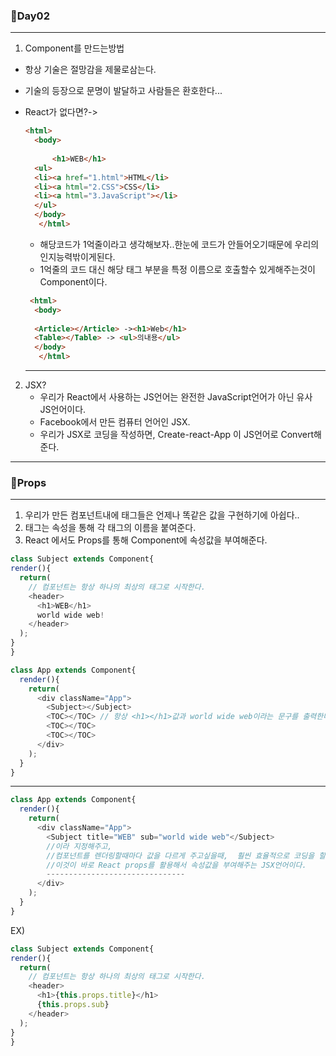 ### 👀Day02
---
1. Component를 만드는방법
- 항상 기술은 절망감을 제물로삼는다.
- 기술의 등장으로 문명이 발달하고 사람들은 환호한다...
- React가 없다면?->
  ```html
  <html>
    <body>
      
        <h1>WEB</h1>
    <ul>
    <li><a href="1.html">HTML</li>
    <li><a html="2.CSS">CSS</li>
    <li><a html="3.JavaScript"></li>
    </ul>
    </body>
     </html>
    ```
    - 해당코드가 1억줄이라고 생각해보자..한눈에 코드가 안들어오기때문에 우리의 인지능력밖이게된다.
    - 1억줄의 코드 대신 해당 태그 부분을  특정 이름으로 호출할수 있게해주는것이 Component이다.

  ```html
   <html>
    <body>
      
    <Article></Article> -><h1>Web</h1>
    <Table></Table> -> <ul>의내용</ul>
    </body>
     </html>
     ```
     ---

2. JSX?
    - 우리가 React에서 사용하는 JS언어는 완전한 JavaScript언어가 아닌 유사 JS언어이다.
    - Facebook에서 만든 컴퓨터 언어인 JSX.
    - 우리가 JSX로 코딩을 작성하면, Create-react-App 이 JS언어로 Convert해준다.
  ---
  ### 👀Props
  ---
  1. 우리가 만든 컴포넌트내에 태그들은 언제나 똑같은 값을 구현하기에 아쉽다..
  2. 태그는 속성을 통해 각 태그의 이름을 붙여준다.
  3. React 에서도 Props를 통해 Component에 속성값을 부여해준다.
  ```js
  class Subject extends Component{
  render(){
    return(
      // 컴포넌트는 항상 하나의 최상의 태그로 시작한다.
      <header>  
        <h1>WEB</h1>
        world wide web!
      </header>
    );
  }
}
```

```js
class App extends Component{
  render(){
    return(
      <div className="App">
        <Subject></Subject>
        <TOC></TOC> // 항상 <h1></h1>값과 world wide web이라는 문구를 출력한다...
        <TOC></TOC>
        <TOC></TOC>
      </div>
    );
  }
}
```
---
```js
class App extends Component{
  render(){
    return(
      <div className="App">
        <Subject title="WEB" sub="world wide web"</Subject>
        //이라 지정해주고,
        //컴포넌트를 렌더링할때마다 값을 다르게 주고싶을때,  훨씬 효율적으로 코딩을 할수가있다. 즉 입력값이 되서 Props에 따라 달라지는 출력값을 보여줄수있다.
        //이것이 바로 React props를 활용해서 속성값을 부여해주는 JSX언어이다.
        -------------------------------
      </div>
    );
  }
}
```
EX)
  ```js
  class Subject extends Component{
  render(){
    return(
      // 컴포넌트는 항상 하나의 최상의 태그로 시작한다.
      <header>  
        <h1>{this.props.title}</h1>
        {this.props.sub}
      </header>
    );
  }
}
```